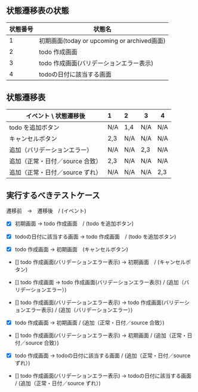 ## 状態遷移表の状態
| 状態番号 | 状態名                                      | 
| -------- | ------------------------------------------- | 
| 1        | 初期画面(today or upcoming or archived画面) | 
| 2        | todo 作成画面                               | 
| 3        | todo 作成画面(バリデーションエラー表示)           | 
| 4        | todoの日付に該当する画面                    | 


## 状態遷移表

| イベント \ 状態遷移後           | 1   | 2   | 3   | 4   | 
| ------------------------------- | :-- | :-- | --- | --- | 
| todo を追加ボタン               | N/A | 1,4 | N/A | N/A | 
| キャンセルボタン                | 2,3 | N/A | N/A | N/A | 
| 追加（バリデーションエラー）    | N/A | N/A | 2,3 | N/A | 
| 追加（正常・日付／source 合致） | 2,3 | N/A | N/A | N/A | 
| 追加（正常・日付／source ずれ） | N/A | N/A | N/A | 2,3 | 

## 実行するべきテストケース
遷移前　→　遷移後　/ (イベント)

- [x] 初期画面 → todo 作成画面　/ (todo を追加ボタン)
- [x] todoの日付に該当する画面 → todo 作成画面　/ (todo を追加ボタン)

- [x] todo 作成画面 → 初期画面　(キャンセルボタン)
- [] todo 作成画面(バリデーションエラー表示)  → 初期画面　/ (キャンセルボタン)

- [] todo 作成画面 → todo 作成画面(バリデーションエラー表示) / (追加（バリデーションエラー）)
- [] todo 作成画面(バリデーションエラー表示) → todo 作成画面(バリデーションエラー表示) / (追加（バリデーションエラー）)

- [x] todo 作成画面 →  初期画面 / (追加（正常・日付／source 合致）)
- [] todo 作成画面(バリデーションエラー表示) → 初期画面 / (追加（正常・日付／source 合致）)

- [x] todo 作成画面 →  todoの日付に該当する画面   / (追加（正常・日付／source ずれ）)
- [] todo 作成画面(バリデーションエラー表示) → todoの日付に該当する画面   / (追加（正常・日付／source ずれ）)